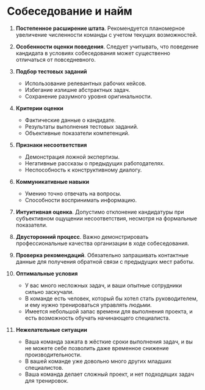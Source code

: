 # Собеседование и найм

1. **Постепенное расширение штата**. Рекомендуется планомерное увеличение численности команды с учетом текущих возможностей.
2. **Особенности оценки поведения**. Следует учитывать, что поведение кандидата в условиях собеседования может существенно отличаться от повседневного.
3. **Подбор тестовых заданий**

   - Использование релевантных рабочих кейсов.
   - Избегание излишне абстрактных задач.
   - Сохранение разумного уровня оригинальности.

4. **Критерии оценки**

   - Фактические данные о кандидате.
   - Результаты выполнения тестовых заданий.
   - Объективные показатели компетенций.

5. **Признаки несоответствия**

   - Демонстрация ложной экспертизы.
   - Негативные рассказы о предыдущих работодателях.
   - Неспособность к конструктивному диалогу.

6. **Коммуникативные навыки**

   - Умению точно отвечать на вопросы.
   - Способности воспринимать информацию.

7. **Интуитивная оценка**. Допустимо отклонение кандидатуры при субъективном ощущении несоответствия, несмотря на формальные показатели.
8. **Двусторонний процесс**. Важно демонстрировать профессиональные качества организации в ходе собеседования.
9. **Проверка рекомендаций**. Обязательно запрашивать контактные данные для получения обратной связи с предыдущих мест работы.
10. **Оптимальные условия**

    - У вас много несложных задач, и ваши опытные сотрудники сильно заскучали.
    - В команде есть человек, который бы хотел стать руководителем, и ему нужно тренироваться управлять людьми.
    - Имеется небольшой запас времени для выполнения проекта, и есть возможность обучать начинающего специалиста.

11. **Нежелательные ситуации**

    - Ваша команда зажата в жёсткие сроки выполнения задач, и вы не можете себе позволить даже временное снижение производительности.
    - В вашей команде уже довольно много других младших специалистов.
    - Ваша команда делает сложный проект, и нет подходящих задач для тренировок.
